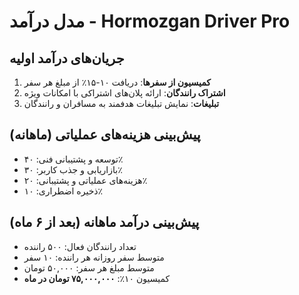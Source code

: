 # مدل درآمد - Hormozgan Driver Pro

## جریان‌های درآمد اولیه

1. **کمیسیون از سفرها**: دریافت ۱۰-۱۵٪ از مبلغ هر سفر
2. **اشتراک رانندگان**: ارائه پلان‌های اشتراکی با امکانات ویژه
3. **تبلیغات**: نمایش تبلیغات هدفمند به مسافران و رانندگان

## پیش‌بینی هزینه‌های عملیاتی (ماهانه)

- توسعه و پشتیبانی فنی: ۴۰٪
- بازاریابی و جذب کاربر: ۳۰٪
- هزینه‌های عملیاتی و پشتیبانی: ۲۰٪
- ذخیره اضطراری: ۱۰٪

## پیش‌بینی درآمد ماهانه (بعد از ۶ ماه)

- تعداد رانندگان فعال: ۵۰۰ راننده
- متوسط سفر روزانه هر راننده: ۱۰ سفر
- متوسط مبلغ هر سفر: ۵۰,۰۰۰ تومان
- کمیسیون ۱۰٪: **۷۵,۰۰۰,۰۰۰ تومان در ماه**
